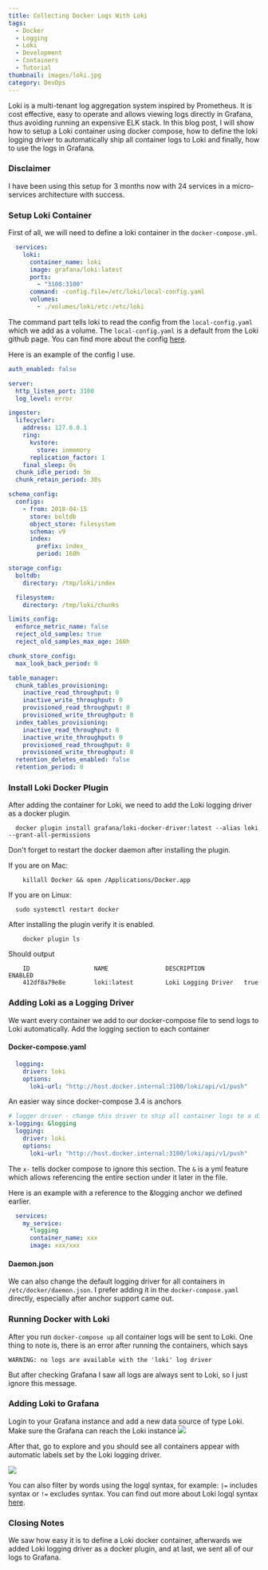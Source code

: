 ```yaml
---
title: Collecting Docker Logs With Loki
tags:
  - Docker
  - Logging
  - Loki
  - Development
  - Containers
  - Tutorial
thumbnail: images/loki.jpg
category: DevOps
---
```

Loki is a multi-tenant log aggregation system inspired by Prometheus. 
It is cost effective, easy to operate and allows viewing logs directly in Grafana, thus avoiding running an expensive ELK stack.
In this blog post, I will show how to setup a Loki container using docker compose, how to define the loki logging driver to automatically ship all container logs to Loki and finally, how to use the logs in Grafana.

### Disclaimer
I have been using this setup for 3 months now with 24 services in a micro-services architecture with success.

### Setup Loki Container
First of all, we will need to define a loki container in the `docker-compose.yml`.

```yaml
  services:
    loki:
      container_name: loki
      image: grafana/loki:latest
      ports:
        - "3100:3100"
      command: -config.file=/etc/loki/local-config.yaml
      volumes:
        - ./volumes/loki/etc:/etc/loki
```

The command part tells loki to read the config from the `local-config.yaml` which we add as a volume.
The `local-config.yaml` is a default from the Loki github page. You can find more about the config [here](https://github.com/grafana/loki/blob/master/docs/configuration/README.md).

Here is an example of the config I use.
```yaml
auth_enabled: false

server:
  http_listen_port: 3100
  log_level: error

ingester:
  lifecycler:
    address: 127.0.0.1
    ring:
      kvstore:
        store: inmemory
      replication_factor: 1
    final_sleep: 0s
  chunk_idle_period: 5m
  chunk_retain_period: 30s

schema_config:
  configs:
    - from: 2018-04-15
      store: boltdb
      object_store: filesystem
      schema: v9
      index:
        prefix: index_
        period: 168h

storage_config:
  boltdb:
    directory: /tmp/loki/index

  filesystem:
    directory: /tmp/loki/chunks

limits_config:
  enforce_metric_name: false
  reject_old_samples: true
  reject_old_samples_max_age: 168h

chunk_store_config:
  max_look_back_period: 0

table_manager:
  chunk_tables_provisioning:
    inactive_read_throughput: 0
    inactive_write_throughput: 0
    provisioned_read_throughput: 0
    provisioned_write_throughput: 0
  index_tables_provisioning:
    inactive_read_throughput: 0
    inactive_write_throughput: 0
    provisioned_read_throughput: 0
    provisioned_write_throughput: 0
  retention_deletes_enabled: false
  retention_period: 0
```

### Install Loki Docker Plugin
After adding the container for Loki, we need to add the Loki logging driver as a docker plugin.
```shell script
  docker plugin install grafana/loki-docker-driver:latest --alias loki --grant-all-permissions
```
Don't forget to restart the docker daemon after installing the plugin.

If you are on Mac:
```shell script
	killall Docker && open /Applications/Docker.app
```
If you are on Linux:
```shell script
  sudo systemctl restart docker
```

After installing the plugin verify it is enabled.
```shell script
    docker plugin ls
```
Should output
```log
    ID                  NAME                DESCRIPTION           ENABLED
    412df8a79e8e        loki:latest         Loki Logging Driver   true
```

### Adding Loki as a Logging Driver
We want every container we add to our docker-compose file to send logs to Loki automatically. 
Add the logging section to each container
#### Docker-compose.yaml
```yaml
  logging:
    driver: loki
    options:
      loki-url: "http://host.docker.internal:3100/loki/api/v1/push"
```

An easier way since docker-compose 3.4 is anchors

```yaml
# logger driver - change this driver to ship all container logs to a different location
x-logging: &logging
  logging:
    driver: loki
    options:
      loki-url: "http://host.docker.internal:3100/loki/api/v1/push"
```
The `x-` tells docker compose to ignore this section. The `&` is a yml feature which allows referencing the entire section under it later in the file.

Here is an example with a reference to the &logging anchor we defined earlier.
```yaml
  services:
    my_service:
      *logging
      container_name: xxx
      image: xxx/xxx
```
#### Daemon.json
We can also change the default logging driver for all containers in `/etc/docker/daemon.json`.
I prefer adding it in the `docker-compose.yaml` directly, especially after anchor support came out.

### Running Docker with Loki
After you run `docker-compose up` all container logs will be sent to Loki.
One thing to note is, there is an error after running the containers, which says
```log
WARNING: no logs are available with the 'loki' log driver
```
But after checking Grafana I saw all logs are always sent to Loki, so I just ignore this message.

### Adding Loki to Grafana
Login to your Grafana instance and add a new data source of type Loki. Make sure the Grafana can reach the Loki instance
![](./adding-loki.png)

After that, go to explore and you should see all containers appear with automatic labels set by the Loki logging driver.

![](./grafana-loki.png)

You can also filter by words using the logql syntax, for example: `|=` includes syntax or `!=` excludes syntax. You can find out more about Loki logql syntax [here](https://github.com/grafana/loki/blob/master/docs/logql.md).

### Closing Notes
We saw how easy it is to define a Loki docker container, afterwards we added Loki logging driver as a docker plugin, and at last, we sent all of our logs to Grafana.
